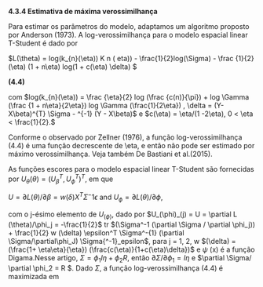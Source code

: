 **4.3.4 Estimativa de máxima verossimilhança**

Para estimar os parâmetros do modelo, adaptamos um algoritmo proposto por Anderson (1973). A log-verossimilhança para o modelo espacial linear T-Student é dado por

$L(\theta) = log(k_{n}(\eta)) K n ( eta)) - \frac{1}{2}log(\Sigma) - \frac {1}{2}(\eta)  (1 + n\eta) log(1 + c(\eta) \delta) $ 

**(4.4)**

com $log(k_{n}(\eta)) = \frac {\eta}{2} log (\frac {c(n)}{\pi}) + log \Gamma (\frac {1 + n\eta}{2\eta}) log \Gamma (\frac{1}{2\eta}) , \delta = (Y-X\beta)^{T} \Sigma - ^{-1} (Y - X\beta)$ e $c(\eta) = \eta/(1 -2\eta), 0 < \eta < \frac{1}{2}.$

Conforme o observado por Zellner (1976), a função log-verossimilhança (4.4) é uma função decrescente de \eta, e então não pode ser estimado por máximo verossimilhança. Veja também De Bastiani et al.(2015).

As funções escores para o modelo espacial linear T-Student são fornecidas por $U_{\theta}(\theta) = (U^T_\beta, U^T_\phi)^T$, em que 

$U = \partial L (\theta) /\partial\beta = w(\delta) X^T \Sigma^-1\epsilon$ and $U_\phi=\partial L (\theta)/\partial\phi$,

com o j-ésimo elemento de $U_(\phi)$, dado por $U_(\phi)_(j) = U = \partial L (\theta)/\phi_j = -\frac{1}{2}$ tr
$(\Sigma^-1 (\partial \Sigma / \partial \phi_j)) + \frac{1}{2} w (\delta) \epsilon^T \Sigma^-{1} (\partial \Sigma/\partial\phi_J) \Sigma{^-1}_epsilon$, para j = 1, 2, w $(\delta) = (\frac{1+ \eta\eta}{\eta}) (\frac{c(\eta)}{1+c(\eta)\delta})$ e $\psi$ (x) é a função Digama.Nesse artigo, $\Sigma = \phi_1 I\eta + \phi_2 R$, então $\partial \Sigma/\partial \phi_1 = I\eta$ e $\partial \Sigma/ \partial \phi_2 = R $. Dado $\Sigma$, a função log-verossimilhança (4.4) é maximizada em 


